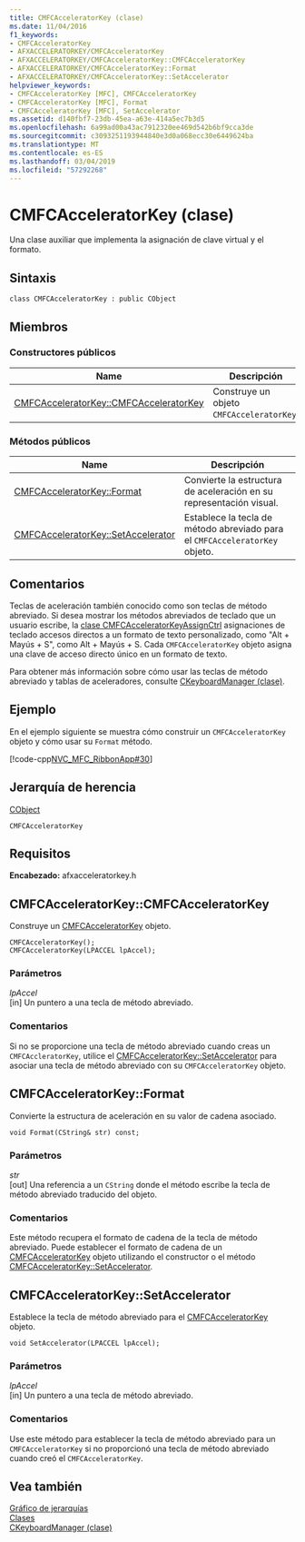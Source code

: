 ```yaml
---
title: CMFCAcceleratorKey (clase)
ms.date: 11/04/2016
f1_keywords:
- CMFCAcceleratorKey
- AFXACCELERATORKEY/CMFCAcceleratorKey
- AFXACCELERATORKEY/CMFCAcceleratorKey::CMFCAcceleratorKey
- AFXACCELERATORKEY/CMFCAcceleratorKey::Format
- AFXACCELERATORKEY/CMFCAcceleratorKey::SetAccelerator
helpviewer_keywords:
- CMFCAcceleratorKey [MFC], CMFCAcceleratorKey
- CMFCAcceleratorKey [MFC], Format
- CMFCAcceleratorKey [MFC], SetAccelerator
ms.assetid: d140fbf7-23db-45ea-a63e-414a5ec7b3d5
ms.openlocfilehash: 6a99ad00a43ac7912320ee469d542b6bf9cca3de
ms.sourcegitcommit: c3093251193944840e3d0a068ecc30e6449624ba
ms.translationtype: MT
ms.contentlocale: es-ES
ms.lasthandoff: 03/04/2019
ms.locfileid: "57292268"
---
```

# <a name="cmfcacceleratorkey-class"></a>CMFCAcceleratorKey (clase)

Una clase auxiliar que implementa la asignación de clave virtual y el formato.

## <a name="syntax"></a>Sintaxis

```
class CMFCAcceleratorKey : public CObject
```

## <a name="members"></a>Miembros

### <a name="public-constructors"></a>Constructores públicos

|Name|Descripción|
|----------|-----------------|
|[CMFCAcceleratorKey::CMFCAcceleratorKey](#cmfcacceleratorkey)|Construye un objeto `CMFCAcceleratorKey`.|

### <a name="public-methods"></a>Métodos públicos

|Name|Descripción|
|----------|-----------------|
|[CMFCAcceleratorKey::Format](#format)|Convierte la estructura de aceleración en su representación visual.|
|[CMFCAcceleratorKey::SetAccelerator](#setaccelerator)|Establece la tecla de método abreviado para el `CMFCAcceleratorKey` objeto.|

## <a name="remarks"></a>Comentarios

Teclas de aceleración también conocido como son teclas de método abreviado. Si desea mostrar los métodos abreviados de teclado que un usuario escribe, la [clase CMFCAcceleratorKeyAssignCtrl](../../mfc/reference/cmfcacceleratorkeyassignctrl-class.md) asignaciones de teclado accesos directos a un formato de texto personalizado, como "Alt + Mayús + S", como Alt + Mayús + S. Cada `CMFCAcceleratorKey` objeto asigna una clave de acceso directo único en un formato de texto.

Para obtener más información sobre cómo usar las teclas de método abreviado y tablas de aceleradores, consulte [CKeyboardManager (clase)](../../mfc/reference/ckeyboardmanager-class.md).

## <a name="example"></a>Ejemplo

En el ejemplo siguiente se muestra cómo construir un `CMFCAcceleratorKey` objeto y cómo usar su `Format` método.

[!code-cpp[NVC_MFC_RibbonApp#30](../../mfc/reference/codesnippet/cpp/cmfcacceleratorkey-class_1.cpp)]

## <a name="inheritance-hierarchy"></a>Jerarquía de herencia

[CObject](../../mfc/reference/cobject-class.md)

`CMFCAcceleratorKey`

## <a name="requirements"></a>Requisitos

**Encabezado:** afxacceleratorkey.h

##  <a name="cmfcacceleratorkey"></a>  CMFCAcceleratorKey::CMFCAcceleratorKey

Construye un [CMFCAcceleratorKey](../../mfc/reference/cmfcacceleratorkey-class.md) objeto.

```
CMFCAcceleratorKey();
CMFCAcceleratorKey(LPACCEL lpAccel);
```

### <a name="parameters"></a>Parámetros

*lpAccel*<br/>
[in] Un puntero a una tecla de método abreviado.

### <a name="remarks"></a>Comentarios

Si no se proporcione una tecla de método abreviado cuando creas un `CMFCAccleratorKey`, utilice el [CMFCAcceleratorKey::SetAccelerator](#setaccelerator) para asociar una tecla de método abreviado con su `CMFCAcceleratorKey` objeto.

##  <a name="format"></a>  CMFCAcceleratorKey::Format

Convierte la estructura de aceleración en su valor de cadena asociado.

```
void Format(CString& str) const;
```

### <a name="parameters"></a>Parámetros

*str*<br/>
[out] Una referencia a un `CString` donde el método escribe la tecla de método abreviado traducido del objeto.

### <a name="remarks"></a>Comentarios

Este método recupera el formato de cadena de la tecla de método abreviado. Puede establecer el formato de cadena de un [CMFCAcceleratorKey](../../mfc/reference/cmfcacceleratorkey-class.md) objeto utilizando el constructor o el método [CMFCAcceleratorKey::SetAccelerator](#setaccelerator).

##  <a name="setaccelerator"></a>  CMFCAcceleratorKey::SetAccelerator

Establece la tecla de método abreviado para el [CMFCAcceleratorKey](../../mfc/reference/cmfcacceleratorkey-class.md) objeto.

```
void SetAccelerator(LPACCEL lpAccel);
```

### <a name="parameters"></a>Parámetros

*lpAccel*<br/>
[in] Un puntero a una tecla de método abreviado.

### <a name="remarks"></a>Comentarios

Use este método para establecer la tecla de método abreviado para un `CMFCAcceleratorKey` si no proporcionó una tecla de método abreviado cuando creó el `CMFCAcceleratorKey`.

## <a name="see-also"></a>Vea también

[Gráfico de jerarquías](../../mfc/hierarchy-chart.md)<br/>
[Clases](../../mfc/reference/mfc-classes.md)<br/>
[CKeyboardManager (clase)](../../mfc/reference/ckeyboardmanager-class.md)
